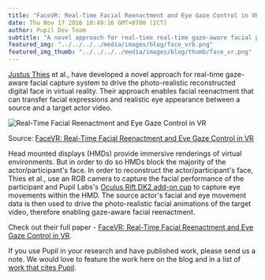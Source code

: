 ```yaml
--- 
title: "FaceVR: Real-Time Facial Reenactment and Eye Gaze Control in VR"
date: Thu Nov 17 2016 10:49:16 GMT+0700 (ICT) 
author: Pupil Dev Team 
subtitle: "A novel approach for real-time real-time gaze-aware facial performance capture system to drive the photo-realistic reconstructed digital face in virtual reality..."
featured_img: "../../../../media/images/blog/face_vrb.png"
featured_img_thumb: "../../../../media/images/blog/thumb/face_vr.png"
---
```


[Justus Thies](http://lgdv.cs.fau.de/people/card/justus/thies/) et al., have developed a novel approach for real-time gaze-aware facial capture system to drive the photo-realistic reconstructed digital face in virtual reality. Their approach enables facial reenactment that can transfer facial expressions and realistic eye appearance between a source and a target actor video.

<img class="Feature-image u-padBottom--2 u-padTop--2" src="../../../../media/images/blog/face_vr.png" alt="Real-Time Facial Reenactment and Eye Gaze Control in VR">

Source: [FaceVR: Real-Time Facial Reenactment and Eye Gaze Control in VR](https://arxiv.org/pdf/1610.03151.pdf)

Head mounted displays (HMDs) provide immersive renderings of virtual environments. But in order to do so HMDs block the majority of the actor/participant's face. In order to reconstruct the actor/participant's face, Thies et al., use an RGB camera to capture the facial performance of the participant and Pupil Labs's [Oculus Rift DK2 add-on cup](https://pupil-labs.com/store/#vr-ar) to capture eye movements within the HMD. The source actor's facial and eye movement data is then used to drive the photo-realistic facial animations of the target video, therefore enabling gaze-aware facial reenactment. 

Check out their full paper - [FaceVR: Real-Time Facial Reenactment and Eye Gaze Control in VR](https://arxiv.org/pdf/1610.03151.pdf).

If you use Pupil in your research and have published work, please send us a note. We would love to feature the work here on the blog and in a list of [work that cites Pupil](https://docs.google.com/spreadsheets/d/1ZD6HDbjzrtRNB4VB0b7GFMaXVGKZYeI0zBOBEEPwvBI/).





